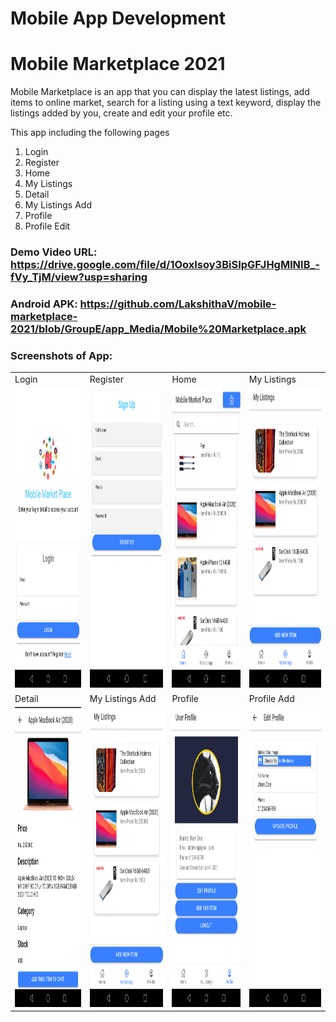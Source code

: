 # Mobile App Development

# **Mobile Marketplace 2021**

Mobile Marketplace is an app that you can display the latest listings, add items to online market, 
search for a listing using a text keyword, display the listings added by you, create and edit your profile etc.

This app including the following pages
1. Login 
2. Register 
3. Home 
4. My Listings
5. Detail
6. My Listings Add
7. Profile
8. Profile Edit

### Demo Video URL: https://drive.google.com/file/d/1OoxIsoy3BiSIpGFJHgMlNIB_-fVy_TjM/view?usp=sharing

### Android APK: https://github.com/LakshithaV/mobile-marketplace-2021/blob/GroupE/app_Media/Mobile%20Marketplace.apk

### Screenshots of App:
<table>
<tr>
    <td>Login</td>
    <td>Register</td>
    <td>Home</td>
    <td>My Listings</td>
  </tr>
  <tr>
    <td><img src="https://github.com/LakshithaV/mobile-marketplace-2021/blob/GroupE/app_Media/Login.png" width=270 height=480></td>
    <td><img src="https://github.com/LakshithaV/mobile-marketplace-2021/blob/GroupE/app_Media/Register.png" width=270 height=480></td>
    <td><img src="https://github.com/LakshithaV/mobile-marketplace-2021/blob/GroupE/app_Media/Home.png" width=270 height=480></td>
    <td><img src="https://github.com/LakshithaV/mobile-marketplace-2021/blob/GroupE/app_Media/My%20Listings.png" width=270 height=480></td>
  </tr>
  <tr>
    <td>Detail</td>
    <td>My Listings Add</td>
    <td>Profile</td>
    <td>Profile Add</td>
  </tr>
  <tr>
    <td><img src="https://github.com/LakshithaV/mobile-marketplace-2021/blob/GroupE/app_Media/Detail.png" width=270 height=480></td>
    <td><img src="https://github.com/LakshithaV/mobile-marketplace-2021/blob/GroupE/app_Media/My%20Listings.png" width=270 height=480></td>
    <td><img src="https://github.com/LakshithaV/mobile-marketplace-2021/blob/GroupE/app_Media/Profile.png" width=270 height=480></td>
    <td><img src="https://github.com/LakshithaV/mobile-marketplace-2021/blob/GroupE/app_Media/Profile%20Edit.png" width=270 height=480></td>
  </tr>

</table>
